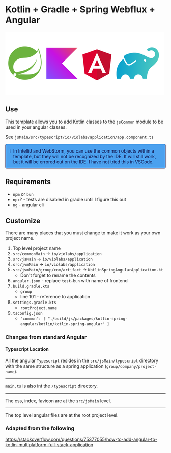 # Kotlin + Gradle + Spring Webflux + Angular
![template-logos.png](docs%2Ftemplate-logos.png)

## Use

This template allows you to add Kotlin classes to the `jsCommon` module to be used in your
angular classes.

See `jsMain/src/typescript/io/violabs/application/app.component.ts`

<div style="border: 1px solid #0f0f46; border-radius: 4px; padding: 12px; display: flex; background: #4ba1ef; color: #0f0f46;">
    <div style="padding-right: 8px">ℹ️</div><div>In IntelliJ and WebStorm, you can use the common objects
    within a template, but they will not be recognized by the IDE. 
    It will still work, but it will be errored out on the IDE. I have
    not tried this in VSCode.</div>
</div>

## Requirements

- `npm` or `bun`
- `npx`? - tests are disabled in gradle until I figure this out
- `ng` - angular cli

## Customize

There are many places that you must change to make it work
as your own project name.

1. Top level project name
2. `src/commonMain` -> `io/violabs/application`
3. `src/jsMain` -> `io/violabs/application`
4. `src/jvmMain` -> `io/violabs/application`
5. `src/jvmMain/group/com/artifact` -> `KotlinSpringAngularApplication.kt`
   * Don't forget to rename the contents
6. `angular.json` - replace `test-bun` with name of frontend
7. `build.gradle.kts`
   * `group`
   * line 101 - reference to application
8. `settings.gradle.kts`
   * `rootProject.name`
9. `tsconfig.json`
   * `"common": [ "./build/js/packages/kotlin-spring-angular/kotlin/kotlin-spring-angular" ]`

### Changes from standard Angular

#### Typescript Location

All the angular `Typescript` resides in the `src/jsMain/typescript` directory with the same structure as
a spring application (`group/company/project-name`).

---

`main.ts` is also int the `/typescript` directory.

---

The css, index, favicon are at the `src/jsMain` level.

---

The top level angular files are at the root project level.

### Adapted from the following

https://stackoverflow.com/questions/75377055/how-to-add-angular-to-kotlin-multiplatform-full-stack-application